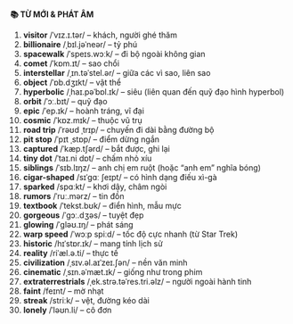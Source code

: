 **📚 TỪ MỚI & PHÁT ÂM**

1. **visitor** /ˈvɪz.ɪ.tər/ – khách, người ghé thăm
2. **billionaire** /ˌbɪl.jəˈneər/ – tỷ phú
3. **spacewalk** /ˈspeɪs.wɔːk/ – đi bộ ngoài không gian
4. **comet** /ˈkɒm.ɪt/ – sao chổi
5. **interstellar** /ˌɪn.təˈstel.ər/ – giữa các vì sao, liên sao
6. **object** /ˈɒb.dʒɪkt/ – vật thể
7. **hyperbolic** /ˌhaɪ.pəˈbɒl.ɪk/ – siêu (liên quan đến quỹ đạo hình hyperbol)
8. **orbit** /ˈɔː.bɪt/ – quỹ đạo
9. **epic** /ˈep.ɪk/ – hoành tráng, vĩ đại
10. **cosmic** /ˈkɒz.mɪk/ – thuộc vũ trụ
11. **road trip** /ˈrəʊd ˌtrɪp/ – chuyến đi dài bằng đường bộ
12. **pit stop** /ˈpɪt ˌstɒp/ – điểm dừng ngắn
13. **captured** /ˈkæp.tʃərd/ – bắt được, ghi lại
14. **tiny dot** /ˈtaɪ.ni dɒt/ – chấm nhỏ xíu
15. **siblings** /ˈsɪb.lɪŋz/ – anh chị em ruột (hoặc “anh em” nghĩa bóng)
16. **cigar-shaped** /sɪˈɡɑː ʃeɪpt/ – có hình dạng điếu xì-gà
17. **sparked** /spɑːkt/ – khơi dậy, châm ngòi
18. **rumors** /ˈruː.mərz/ – tin đồn
19. **textbook** /ˈtekst.bʊk/ – điển hình, mẫu mực
20. **gorgeous** /ˈɡɔː.dʒəs/ – tuyệt đẹp
21. **glowing** /ˈɡləʊ.ɪŋ/ – phát sáng
22. **warp speed** /ˈwɔːp spiːd/ – tốc độ cực nhanh (từ Star Trek)
23. **historic** /hɪˈstɒr.ɪk/ – mang tính lịch sử
24. **reality** /riˈæl.ə.ti/ – thực tế
25. **civilization** /ˌsɪv.əl.aɪˈzeɪ.ʃən/ – nền văn minh
26. **cinematic** /ˌsɪn.əˈmæt.ɪk/ – giống như trong phim
27. **extraterrestrials** /ˌek.strə.təˈres.tri.əlz/ – người ngoài hành tinh
28. **faint** /feɪnt/ – mờ nhạt
29. **streak** /striːk/ – vệt, đường kéo dài
30. **lonely** /ˈləʊn.li/ – cô đơn
